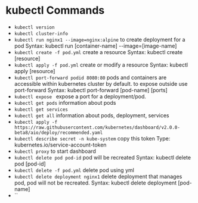 # kubectl Commands

-	`kubectl version`
-	`kubectl cluster-info`
-	`kubectl run nginx1 --image=nginx:alpine` to create deployment for a pod Syntax: kubectl run [container-name] --image=[image-name]
-	`kubectl create -f pod.yml` create a resource Syntax: kubectl create [resource]
-	`kubectl apply -f pod.yml` create or modify a resource Syntax: kubectl apply [resource]
-	`kubectl port-forward podid 8080:80` pods and containers are accessible within kubernetes cluster by default. to expose outside use port-forward Syntax: kubectl port-forward [pod-name] [ports]
-	`kubectl expose ` expose a port for a deployment/pod.
-	`kubectl get pods` information about pods
-	`kubectl get services`
-	`kubectl get all` information about pods, deployment, services
-	`kubectl apply -f https://raw.githubusercontent.com/kubernetes/dashboard/v2.0.0-beta8/aio/deploy/recommended.yaml`
-	`kubectl describe secret -n kube-system` copy this token Type:  kubernetes.io/service-account-token
-	`kubectl proxy` to start dashboard
-	`kubectl delete pod pod-id` pod will be recreated Syntax: kubectl delete pod [pod-id]
-	`kubectl delete -f pod.yml` delete pod using yml
-	`kubectl delete deployment nginx1` delete deployment that manages pod, pod will not be recreated. Syntax: kubectl delete deployment [pod-name]
-	``